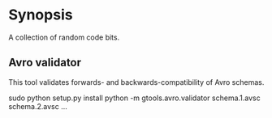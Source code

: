 Synopsis
========

A collection of random code bits.

Avro validator
--------------

This tool validates forwards- and backwards-compatibility of Avro schemas.

  sudo python setup.py install
  python -m gtools.avro.validator schema.1.avsc schema.2.avsc ...


